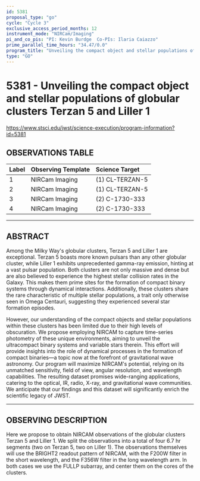 ```yaml
---
id: 5381
proposal_type: "go"
cycle: "Cycle 3"
exclusive_access_period_months: 12
instrument_mode: "NIRCam/Imaging"
pi_and_co_pis: "PI: Kevin Burdge  Co-PIs: Ilaria Caiazzo"
prime_parallel_time_hours: "34.47/0.0"
program_title: "Unveiling the compact object and stellar populations of globular clusters Terzan 5 and Liller 1"
type: "GO"
---
```

# 5381 - Unveiling the compact object and stellar populations of globular clusters Terzan 5 and Liller 1
https://www.stsci.edu/jwst/science-execution/program-information?id=5381
## OBSERVATIONS TABLE
| Label | Observing Template | Science Target |
| :---- | :----------------- | :------------- |
| 1     | NIRCam Imaging     | (1) CL-TERZAN-5 |
| 2     | NIRCam Imaging     | (1) CL-TERZAN-5 |
| 3     | NIRCam Imaging     | (2) C-1730-333 |
| 4     | NIRCam Imaging     | (2) C-1730-333 |

---

## ABSTRACT

Among the Milky Way's globular clusters, Terzan 5 and Liller 1 are exceptional. Terzan 5 boasts more known pulsars than any other globular cluster, while Liller 1 exhibits unprecedented gamma-ray emission, hinting at a vast pulsar population. Both clusters are not only massive and dense but are also believed to experience the highest stellar collision rates in the Galaxy. This makes them prime sites for the formation of compact binary systems through dynamical interactions. Additionally, these clusters share the rare characteristic of multiple stellar populations, a trait only otherwise seen in Omega Centauri, suggesting they experienced several star formation episodes.

However, our understanding of the compact objects and stellar populations within these clusters has been limited due to their high levels of obscuration. We propose employing NIRCAM to capture time-series photometry of these unique environments, aiming to unveil the ultracompact binary systems and variable stars therein. This effort will provide insights into the role of dynamical processes in the formation of compact binaries—a topic now at the forefront of gravitational wave astronomy. Our program will maximize NIRCAM's potential, relying on its unmatched sensitivity, field of view, angular resolution, and wavelength capabilities. The resulting dataset promises wide-ranging applications, catering to the optical, IR, radio, X-ray, and gravitational wave communities. We anticipate that our findings and this dataset will significantly enrich the scientific legacy of JWST.

---

## OBSERVING DESCRIPTION

Here we propose to obtain NIRCAM observations of the globular clusters Terzan 5 and Liller 1. We split the observations into a total of four 6.7 hr segments (two on Terzan 5, two on Liller 1). The observations themselves will use the BRIGHT2 readout pattern of NIRCAM, with the F200W filter in the short wavelength, and the F356W filter in the long wavelength arm. In both cases we use the FULLP subarray, and center them on the cores of the clusters.